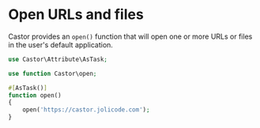 # Open URLs and files

Castor provides an `open()` function that will open one or more
URLs or files in the user's default application.

```php
use Castor\Attribute\AsTask;

use function Castor\open;

#[AsTask()]
function open()
{
    open('https://castor.jolicode.com');
}
```
